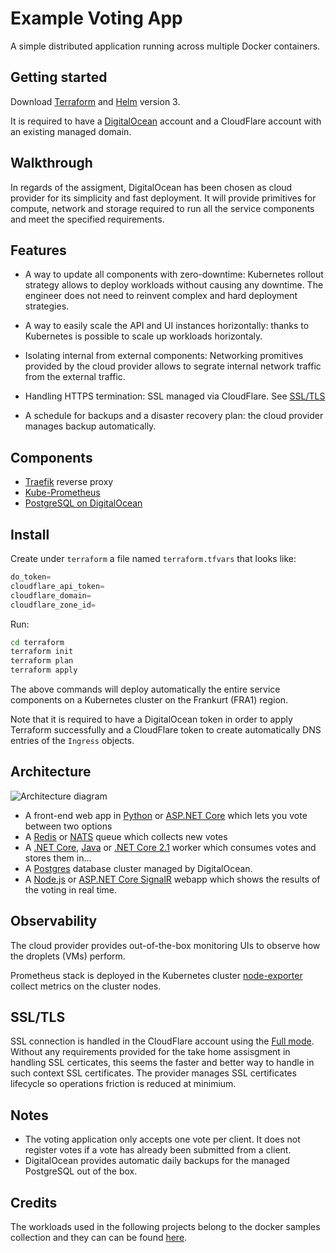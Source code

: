 Example Voting App
=========

A simple distributed application running across multiple Docker containers.

Getting started
---------------

Download [Terraform](https://www.terraform.io/) and [Helm](https://github.com/helm/helm) version 3.

It is required to have a [DigitalOcean](https://www.digitalocean.com/) account and a CloudFlare account with an existing managed domain.

Walkthrough
-----------

In regards of the assigment, DigitalOcean has been chosen as cloud provider for its simplicity and fast deployment. It will provide primitives for compute, network and storage required to run all the service components and meet the specified requirements.

Features
--------

* A way to update all components with zero-downtime: Kubernetes rollout strategy allows to deploy workloads without causing any downtime. The engineer does not need to reinvent complex and hard deployment strategies.

* A way to easily scale the API and UI instances horizontally: thanks to Kubernetes is possible to scale up workloads horizontaly.

* Isolating internal from external components: Networking promitives provided by the cloud provider allows to segrate internal network traffic from the external traffic.

* Handling HTTPS termination: SSL managed via CloudFlare. See [SSL/TLS](README.md#SSL/TLS)

* A schedule for backups and a disaster recovery plan: the cloud provider manages backup automatically.

Components
----------

* [Traefik](https://traefik.io/) reverse proxy
* [Kube-Prometheus](https://github.com/prometheus-community/helm-charts/tree/main/charts/kube-prometheus-stack)
* [PostgreSQL on DigitalOcean](https://docs.digitalocean.com/products/databases/postgresql/)

Install
-------

Create under `terraform` a file named `terraform.tfvars` that looks like:

```tf
do_token=
cloudflare_api_token=
cloudflare_domain=
cloudflare_zone_id=
```

Run:

```sh
cd terraform
terraform init
terraform plan
terraform apply
```

The above commands will deploy automatically the entire service components on a Kubernetes cluster on the Frankurt (FRA1) region.

Note that it is required to have a DigitalOcean token in order to apply Terraform successfully and a CloudFlare token to create automatically DNS entries of the `Ingress` objects.

Architecture
-----

![Architecture diagram](architecture.png)

* A front-end web app in [Python](/vote) or [ASP.NET Core](/vote/dotnet) which lets you vote between two options
* A [Redis](https://hub.docker.com/_/redis/) or [NATS](https://hub.docker.com/_/nats/) queue which collects new votes
* A [.NET Core](/worker/src/Worker), [Java](/worker/src/main) or [.NET Core 2.1](/worker/dotnet) worker which consumes votes and stores them in…
* A [Postgres](https://hub.docker.com/_/postgres/) database cluster managed by DigitalOcean.
* A [Node.js](/result) or [ASP.NET Core SignalR](/result/dotnet) webapp which shows the results of the voting in real time.

Observability
-------------

The cloud provider provides out-of-the-box monitoring UIs to observe how the droplets (VMs) perform. 

Prometheus stack is deployed in the Kubernetes cluster [node-exporter](https://github.com/prometheus/node_exporter) collect metrics on the cluster nodes.

SSL/TLS
-------

SSL connection is handled in the CloudFlare account using the [Full mode](https://support.cloudflare.com/hc/en-us/articles/200170416-End-to-end-HTTPS-with-Cloudflare-Part-3-SSL-options#:~:text=origin%20web%20server.-,Full,at%20the%20origin%20web%20server.). Without any requirements provided for the take home assisgment in handling SSL certicates, this seems the faster and better way to handle in such context SSL certificates. The provider manages SSL certificates lifecycle so operations friction is reduced at minimium.

Notes
-----

* The voting application only accepts one vote per client. It does not register votes if a vote has already been submitted from a client.
* DigitalOcean provides automatic daily backups for the managed PostgreSQL out of the box.

Credits
-------

The workloads used in the following projects belong to the docker samples collection and they can can be found [here](https://github.com/dockersamples/example-voting-app).
